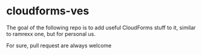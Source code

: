 # cloudforms-ves

The goal of the following repo is to add useful CloudForms stuff to it, similar to ramrexx one, but for personal us.

For sure, pull request are always welcome


